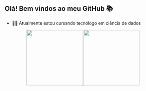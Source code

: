## Olá! Bem vindos ao meu GitHub 📚

- 👨‍🎓 Atualmente estou cursando tecnólogo em ciência de dados

<div align="center">
  <a href="https://github.com/DaviOliveiraDev">
  <img height="180em" src="https://github-readme-stats.vercel.app/api?username=DaviOliveiraDev&show_icons=true&theme=dark&include_all_commits=true&count_private=true"/>
  <img height="180em" src="https://github-readme-stats.vercel.app/api/top-langs/?username=DaviOliveiraDev&layout=compact&langs_count=7&theme=dark"/>
</div>




